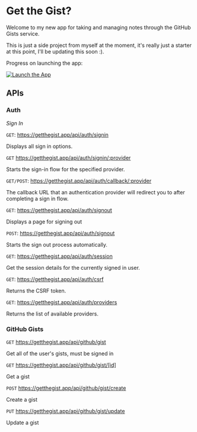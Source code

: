 # Get the Gist?

Welcome to my new app for taking and managing notes through the GitHub Gists service.

This is just a side project from myself at the moment, it's really just a starter at this point, I'll be updating this soon :).

Progress on launching the app:

[![Launch the App](https://img.shields.io/github/milestones/progress/nicholasgriffintn/getthegist.app/1?label=Launch%20the%20App%21)](https://github.com/nicholasgriffintn/getthegist.app/milestone/1)

## APIs

### Auth

_Sign In_

`GET`: https://getthegist.app/api/auth/signin

Displays all sign in options.

`GET` https://getthegist.app/api/auth/signin/:provider

Starts the sign-in flow for the specified provider.

`GET/POST`: https://getthegist.app/api/auth/callback/:provider

The callback URL that an authentication provider will redirect you to after completing a sign in flow.

`GET`: https://getthegist.app/api/auth/signout

Displays a page for signing out

`POST`: https://getthegist.app/api/auth/signout

Starts the sign out process automatically.

`GET`: https://getthegist.app/api/auth/session

Get the session details for the currently signed in user.

`GET`: https://getthegist.app/api/auth/csrf

Returns the CSRF token.

`GET`: https://getthegist.app/api/auth/providers

Returns the list of available providers.

### GitHub Gists

`GET` https://getthegist.app/api/github/gist

Get all of the user's gists, must be signed in

`GET` https://getthegist.app/api/github/gist/[id]

Get a gist

`POST` https://getthegist.app/api/github/gist/create

Create a gist

`PUT` https://getthegist.app/api/github/gist/update

Update a gist
